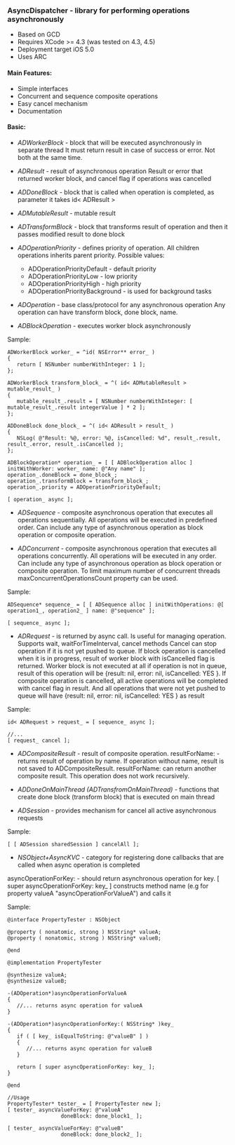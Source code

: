 ### AsyncDispatcher - library for performing operations asynchronously ###

*   Based on GCD
*   Requires XCode >= 4.3 (was tested on 4.3, 4.5)
*   Deployment target iOS 5.0
*   Uses ARC

#### Main Features: ####
*   Simple interfaces
*   Concurrent and sequence composite operations
*   Easy cancel mechanism
*   Documentation

#### Basic: ####

*   *ADWorkerBlock* - block that will be executed asynchronously in separate thread
It must return result in case of success or error. Not both at the same time.

*   *ADResult* - result of asynchronous operation
Result or error that returned worker block, and cancel flag if operations was cancelled

*   *ADDoneBlock* - block that is called when operation is completed, as parameter it takes id< ADResult >

*   *ADMutableResult* - mutable result

*   *ADTransformBlock* - block that transforms result of operation and then it passes modified result to done block

*   *ADOperationPriority* - defines priority of operation. All children operations inherits parent priority. Possible values:

	* ADOperationPriorityDefault - default priority
	* ADOperationPriorityLow - low priority
	* ADOperationPriorityHigh - high priority
	* ADOperationPriorityBackground - is used for background tasks

*   *ADOperation* - base class/protocol for any asynchronous operation
Any operation can have transform block, done block, name.

*   *ADBlockOperation* - executes worker block asynchronously

Sample:

    ADWorkerBlock worker_ = ^id( NSError** error_ )
    {
       return [ NSNumber numberWithInteger: 1 ];
    };

    ADWorkerBlock transform_block_ = ^( id< ADMutableResult > mutable_result_ )
    {
       mutable_result_.result = [ NSNumber numberWithInteger: [ mutable_result_.result integerValue ] * 2 ];
    };

    ADDoneBlock done_block_ = ^( id< ADResult > result_ )
    {
       NSLog( @"Result: %@, error: %@, isCancelled: %d", result_.result, result_.error, result_.isCancelled );
    };

    ADBlockOperation* operation_ = [ [ ADBlockOperation alloc ] initWithWorker: worker_ name: @"Any name" ];
    operation_.doneBlock = done_block_;
    operation_.transformBlock = transform_block_;
    operation_.priority = ADOperationPriorityDefault;

    [ operation_ async ];

*   *ADSequence* - composite asynchronous operation that executes all operations sequentially.
All operations will be executed in predefined order.
Can include any type of asynchronous operation as block operation or composite operation.

*   *ADConcurrent* - composite asynchronous operation that executes all operations concurrently.
All operations will be executed in any order.
Can include any type of asynchronous operation as block operation or composite operation.
To limit maximum number of concurrent threads maxConcurrentOperationsCount property can be used.

Sample:

    ADSequence* sequence_ = [ [ ADSequence alloc ] initWithOperations: @[ operation1_, operation2_ ] name: @"sequence" ];

    [ sequence_ async ];

*   *ADRequest* - is returned by async call. Is useful for managing operation. Supports wait, waitForTimeInterval, cancel methods
Cancel can stop operation if it is not yet pushed to queue.
If block operation is cancelled when it is in progress, result of worker block with isCancelled flag is returned. Worker block is not executed at all if operation is not in queue, result of this operation will be {result: nil, error: nil, isCancelled: YES }.
If composite operation is cancelled, all active operations will be completed with cancel flag in result. And all operations that were not yet pushed to queue will have {result: nil, error: nil, isCancelled: YES } as result

Sample:

    id< ADRequest > request_ = [ sequence_ async ];
    
    //...
    [ request_ cancel ];

*   *ADCompositeResult* - result of composite operation. resultForName: - returns result of operation by name.
If operation without name, result is not saved to ADCompositeResult. resultForName: can return another composite result. This operation does not work recursively.

*   *ADDoneOnMainThread (ADTransfromOnMainThread)* - functions that create done block (transform block) that is executed on main thread

*   *ADSession* - provides mechanism for cancel all active asynchronous requests

Sample:

    [ [ ADSession sharedSession ] cancelAll ];

*   *NSObject+AsyncKVC* - category for registering done callbacks that are called when async operation is completed

asyncOperationForKey: - should return asynchronous operation for key. [ super asyncOperationForKey: key_ ] constructs method name (e.g for property valueA "asyncOperationForValueA") and calls it

Sample:

	@interface PropertyTester : NSObject

	@property ( nonatomic, strong ) NSString* valueA;
	@property ( nonatomic, strong ) NSString* valueB;

	@end

	@implementation PropertyTester

	@synthesize valueA;
	@synthesize valueB;

	-(ADOperation*)asyncOperationForValueA
	{
	   //... returns async operation for valueA
	}

	-(ADOperation*)asyncOperationForKey:( NSString* )key_
	{
	   if ( [ key_ isEqualToString: @"valueB" ] )
	   {
	      //... returns async operation for valueB
	   }

	   return [ super asyncOperationForKey: key_ ];
	}

	@end
	
	//Usage
	PropertyTester* tester_ = [ PropertyTester new ];
	[ tester_ asyncValueForKey: @"valueA"
                     doneBlock: done_block1_ ];

	[ tester_ asyncValueForKey: @"valueB"
                     doneBlock: done_block2_ ];


	